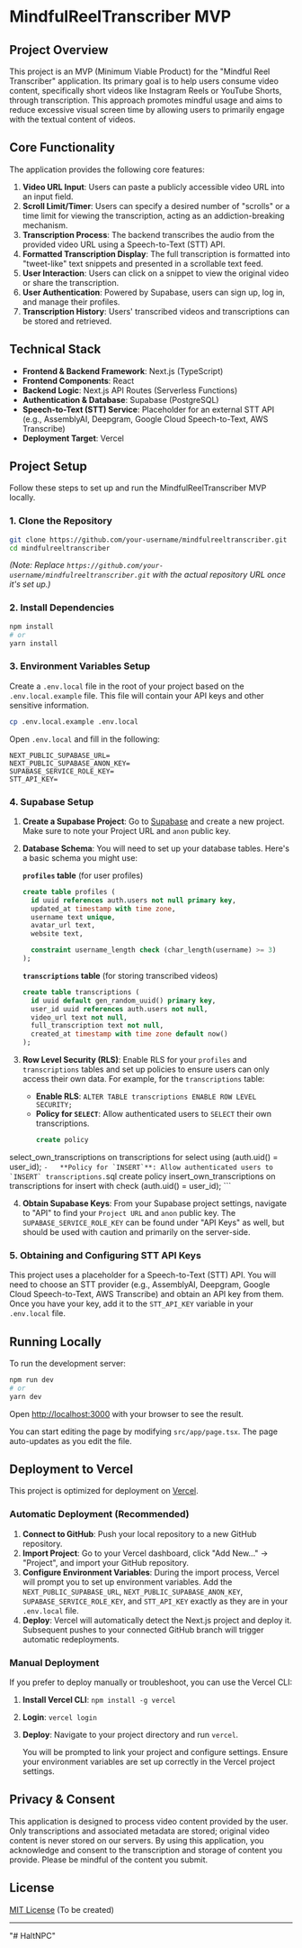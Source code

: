 # MindfulReelTranscriber MVP

## Project Overview

This project is an MVP (Minimum Viable Product) for the "Mindful Reel Transcriber" application. Its primary goal is to help users consume video content, specifically short videos like Instagram Reels or YouTube Shorts, through transcription. This approach promotes mindful usage and aims to reduce excessive visual screen time by allowing users to primarily engage with the textual content of videos.

## Core Functionality

The application provides the following core features:

1.  **Video URL Input**: Users can paste a publicly accessible video URL into an input field.
2.  **Scroll Limit/Timer**: Users can specify a desired number of "scrolls" or a time limit for viewing the transcription, acting as an addiction-breaking mechanism.
3.  **Transcription Process**: The backend transcribes the audio from the provided video URL using a Speech-to-Text (STT) API.
4.  **Formatted Transcription Display**: The full transcription is formatted into "tweet-like" text snippets and presented in a scrollable text feed.
5.  **User Interaction**: Users can click on a snippet to view the original video or share the transcription.
6.  **User Authentication**: Powered by Supabase, users can sign up, log in, and manage their profiles.
7.  **Transcription History**: Users' transcribed videos and transcriptions can be stored and retrieved.

## Technical Stack

-   **Frontend & Backend Framework**: Next.js (TypeScript)
-   **Frontend Components**: React
-   **Backend Logic**: Next.js API Routes (Serverless Functions)
-   **Authentication & Database**: Supabase (PostgreSQL)
-   **Speech-to-Text (STT) Service**: Placeholder for an external STT API (e.g., AssemblyAI, Deepgram, Google Cloud Speech-to-Text, AWS Transcribe)
-   **Deployment Target**: Vercel

## Project Setup

Follow these steps to set up and run the MindfulReelTranscriber MVP locally.

### 1. Clone the Repository

```bash
git clone https://github.com/your-username/mindfulreeltranscriber.git
cd mindfulreeltranscriber
```

*(Note: Replace `https://github.com/your-username/mindfulreeltranscriber.git` with the actual repository URL once it's set up.)*

### 2. Install Dependencies

```bash
npm install
# or
yarn install
```

### 3. Environment Variables Setup

Create a `.env.local` file in the root of your project based on the `.env.local.example` file. This file will contain your API keys and other sensitive information.

```bash
cp .env.local.example .env.local
```

Open `.env.local` and fill in the following:

```
NEXT_PUBLIC_SUPABASE_URL=
NEXT_PUBLIC_SUPABASE_ANON_KEY=
SUPABASE_SERVICE_ROLE_KEY=
STT_API_KEY=
```

### 4. Supabase Setup

1.  **Create a Supabase Project**: Go to [Supabase](https://supabase.com/) and create a new project. Make sure to note your Project URL and `anon` public key.
2.  **Database Schema**: You will need to set up your database tables. Here's a basic schema you might use:

    **`profiles` table** (for user profiles)

    ```sql
    create table profiles (
      id uuid references auth.users not null primary key,
      updated_at timestamp with time zone,
      username text unique,
      avatar_url text,
      website text,

      constraint username_length check (char_length(username) >= 3)
    );
    ```

    **`transcriptions` table** (for storing transcribed videos)

    ```sql
    create table transcriptions (
      id uuid default gen_random_uuid() primary key,
      user_id uuid references auth.users not null,
      video_url text not null,
      full_transcription text not null,
      created_at timestamp with time zone default now()
    );
    ```

3.  **Row Level Security (RLS)**: Enable RLS for your `profiles` and `transcriptions` tables and set up policies to ensure users can only access their own data. For example, for the `transcriptions` table:

    -   **Enable RLS**: `ALTER TABLE transcriptions ENABLE ROW LEVEL SECURITY;`
    -   **Policy for `SELECT`**: Allow authenticated users to `SELECT` their own transcriptions.
        ```sql
        create policy 


select_own_transcriptions on transcriptions for select using (auth.uid() = user_id);
        ```
    -   **Policy for `INSERT`**: Allow authenticated users to `INSERT` transcriptions.
        ```sql
        create policy insert_own_transcriptions on transcriptions for insert with check (auth.uid() = user_id);
        ```

4.  **Obtain Supabase Keys**: From your Supabase project settings, navigate to "API" to find your `Project URL` and `anon` public key. The `SUPABASE_SERVICE_ROLE_KEY` can be found under "API Keys" as well, but should be used with caution and primarily on the server-side.

### 5. Obtaining and Configuring STT API Keys

This project uses a placeholder for a Speech-to-Text (STT) API. You will need to choose an STT provider (e.g., AssemblyAI, Deepgram, Google Cloud Speech-to-Text, AWS Transcribe) and obtain an API key from them. Once you have your key, add it to the `STT_API_KEY` variable in your `.env.local` file.

## Running Locally

To run the development server:

```bash
npm run dev
# or
yarn dev
```

Open [http://localhost:3000](http://localhost:3000) with your browser to see the result.

You can start editing the page by modifying `src/app/page.tsx`. The page auto-updates as you edit the file.

## Deployment to Vercel

This project is optimized for deployment on [Vercel](https://vercel.com/).

### Automatic Deployment (Recommended)

1.  **Connect to GitHub**: Push your local repository to a new GitHub repository.
2.  **Import Project**: Go to your Vercel dashboard, click "Add New..." -> "Project", and import your GitHub repository.
3.  **Configure Environment Variables**: During the import process, Vercel will prompt you to set up environment variables. Add the `NEXT_PUBLIC_SUPABASE_URL`, `NEXT_PUBLIC_SUPABASE_ANON_KEY`, `SUPABASE_SERVICE_ROLE_KEY`, and `STT_API_KEY` exactly as they are in your `.env.local` file.
4.  **Deploy**: Vercel will automatically detect the Next.js project and deploy it. Subsequent pushes to your connected GitHub branch will trigger automatic redeployments.

### Manual Deployment

If you prefer to deploy manually or troubleshoot, you can use the Vercel CLI:

1.  **Install Vercel CLI**: `npm install -g vercel`
2.  **Login**: `vercel login`
3.  **Deploy**: Navigate to your project directory and run `vercel`.

    You will be prompted to link your project and configure settings. Ensure your environment variables are set up correctly in the Vercel project settings.

## Privacy & Consent

This application is designed to process video content provided by the user. Only transcriptions and associated metadata are stored; original video content is never stored on our servers. By using this application, you acknowledge and consent to the transcription and storage of content you provide. Please be mindful of the content you submit.

## License

[MIT License](LICENSE) (To be created)

---



"# HaltNPC" 

